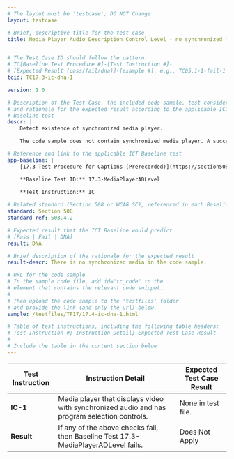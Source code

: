 ```yaml
---
# The layout must be 'testcase'; DO NOT Change
layout: testcase

# Brief, descriptive title for the test case
title: Media Player Audio Description Control Level - no synchronized media on page


# The Test Case ID should follow the pattern: 
# TC[Baseline Test Procedure #]-[Test Instruction #]-
# [Expected Result (pass/fail/dna)]-[example #], e.g., TC05.1-1-fail-1
tcid: TC17.3-ic-dna-1

version: 1.0

# Description of the Test Case, the included code sample, test considerations,
# and rationale for the expected result according to the applicable ICT
# Baseline test
descr: | 
    Detect existence of synchronized media player.

    The code sample does not contain synchronized media player. A successful test should identify a Does Not Apply for Baseline 17.3-MediaPlayerADLevel.

# Reference and link to the applicable ICT Baseline test
app-baseline: | 
    [17.3 Test Procedure for Captions (Prerecorded)](https://section508coordinators.github.io/ICTTestingBaseline/17SyncMedia.html#173-test-procedure-for-media-player-audio-description-control-level)

    **Baseline Test ID:** 17.3-MediaPlayerADLevel
    
    **Test Instruction:** IC

# Related standard (Section 508 or WCAG SC), referenced in each Baseline procedure/step
standard: Section 508
standard-ref: 503.4.2

# Expected result that the ICT Baseline would predict
# [Pass | Fail | DNA]
result: DNA

# Brief description of the rationale for the expected result
result-descr: There is no synchronized media in the code sample.

# URL for the code sample
# In the sample code file, add id="tc_code" to the 
# element that contains the relevant code snippet.
#
# Then upload the code sample to the 'testfiles' folder 
# and provide the link (and only the url) below.
sample: /testfiles/TF17/17.4-ic-dna-1.html

# Table of test instructions, including the following table headers: 
# Test Instruction #; Instruction Detail; Expected Test Case Result
#
# Include the table in the content section below
---
```

| Test Instruction | Instruction Detail | Expected Test Case Result |
|------------------|--------------------|---------------------------|
| **IC-1** | Media player that displays video with synchronized audio and has program selection controls. | None in test file. |
| **Result** | If any of the above checks fail, then Baseline Test 17.3-MediaPlayerADLevel fails. | Does Not Apply |